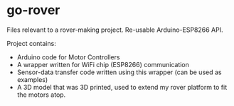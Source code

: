 # go-rover

Files relevant to a rover-making project.
Re-usable Arduino-ESP8266 API.

Project contains:
* Arduino code for Motor Controllers
* A wrapper written for WiFi chip (ESP8266) communication
* Sensor-data transfer code written using this wrapper (can be used as examples)
* A 3D model that was 3D printed, used to extend my rover platform to fit the motors atop.
